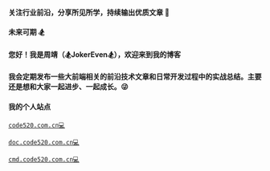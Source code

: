 #### 关注行业前沿，分享所见所学，持续输出优质文章 🚀

#### 未来可期 🏂

#### 您好！我是周靖（🏂JokerEven🏂），欢迎来到我的博客

#### 我会定期发布一些大前端相关的前沿技术文章和日常开发过程中的实战总结。主要还是想和大家一起进步、一起成长。😜

#### 我的个人站点

[`code520.com.cn💻`](http://code520.com.cn/)

[`doc.code520.com.cn💻`](http://doc.code520.com.cn/)

[`cmd.code520.com.cn💻`](http://cmd.code520.com.cn/)
